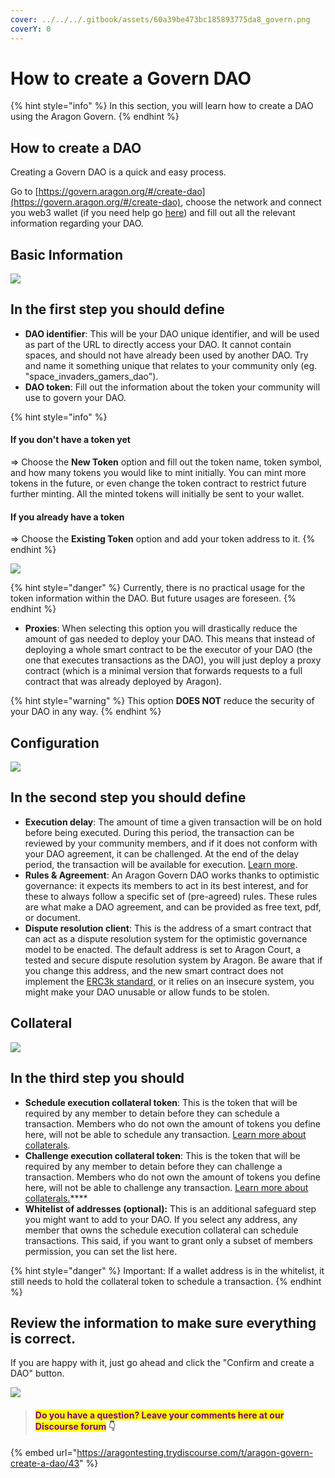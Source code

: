 ```yaml
---
cover: ../../../.gitbook/assets/60a39be473bc185893775da8_govern.png
coverY: 0
---
```


# How to create a Govern DAO

{% hint style="info" %}
In this section, you will learn how to create a DAO using the Aragon Govern.&#x20;
{% endhint %}

## How to create a DAO

Creating a Govern DAO is a quick and easy process.

Go to [https://govern.aragon.org/#/create-dao](https://govern.aragon.org/#/create-dao), choose the network and connect you web3 wallet (if you need help go [here](../set-up-metamask/)) and fill out all the relevant information regarding your DAO.

## Basic Information

![](https://d33v4339jhl8k0.cloudfront.net/docs/assets/5c98a4fe0428633d2cf3fcf7/images/61155889b55c2b04bf6ddda0/file-jQxSjLKpa8.png)

## In the first step you should define

* **DAO identifier**: This will be your DAO unique identifier, and will be used as part of the URL to directly access your DAO. It cannot contain spaces, and should not have already been used by another DAO. Try and name it something unique that relates to your community only (eg. "space\_invaders\_gamers\_dao").&#x20;
* **DAO token**: Fill out the information about the token your community will use to govern your DAO.&#x20;

{% hint style="info" %}
#### If you don't have a token yet

\=> Choose the **New Token** option and fill out the token name, token symbol, and how many tokens you would like to mint initially. You can mint more tokens in the future, or even change the token contract to restrict future further minting. All the minted tokens will initially be sent to your wallet.



#### If you already have a token

\=> Choose the **Existing Token** option and add your token address to it.&#x20;
{% endhint %}

![](https://d33v4339jhl8k0.cloudfront.net/docs/assets/5c98a4fe0428633d2cf3fcf7/images/61155a2d21ef206e5592aff7/file-6re43pNq8c.png)

{% hint style="danger" %}
Currently, there is no practical usage for the token information within the DAO. But future usages are foreseen.
{% endhint %}

* **Proxies**: When selecting this option you will drastically reduce the amount of gas needed to deploy your DAO. This means that instead of deploying a whole smart contract to be the executor of your DAO (the one that executes transactions as the DAO), you will just deploy a proxy contract (which is a minimal version that forwards requests to a full contract that was already deployed by Aragon).&#x20;

{% hint style="warning" %}
This option **DOES NOT** reduce the security of your DAO in any way.
{% endhint %}

## Configuration

![](https://d33v4339jhl8k0.cloudfront.net/docs/assets/5c98a4fe0428633d2cf3fcf7/images/6115589a6ffe270af2a9855f/file-jLdUKuX5Ov.png)

## In the second step you should define

* **Execution delay**: The amount of time a given transaction will be on hold before being executed. During this period, the transaction can be reviewed by your community members, and if it does not conform with your DAO agreement, it can be challenged. At the end of the delay period, the transaction will be available for execution. [Learn more](navigate-into-your-govern-dao/why-do-transactions-require-a-delay-period-in-order-to-be-executed.md).
* **Rules & Agreement**: An Aragon Govern DAO works thanks to optimistic governance: it expects its members to act in its best interest, and for these to always follow a specific set of (pre-agreed) rules. These rules are what make a DAO agreement, and can be provided as free text, pdf, or document.&#x20;
* **Dispute resolution client**:  This is the address of a smart contract that can act as a dispute resolution system for the optimistic governance model to be enacted. The default address is set to Aragon Court, a tested and secure dispute resolution system by Aragon. Be aware that if you change this address, and the new smart contract does not implement the [ERC3k standard](https://eips.ethereum.org/EIPS/eip-3000), or it relies on an insecure system, you might make your DAO unusable or allow funds to be stolen.

## Collateral

![](https://d33v4339jhl8k0.cloudfront.net/docs/assets/5c98a4fe0428633d2cf3fcf7/images/611558bd64a230081ba1eaec/file-dYJrDvkzgq.png)

## In the third step you should

* **Schedule execution collateral token**: This is the token that will be required by any member to detain before they can schedule a transaction. Members who do not own the amount of tokens you define here, will not be able to schedule any transaction. [Learn more about collaterals](navigate-into-your-govern-dao/understanding-collaterals-in-aragon-govern.md).
* **Challenge execution collateral token**: This is the token that will be required by any member to detain before they can challenge a transaction. Members who do not own the amount of tokens you define here, will not be able to challenge any transaction. [Learn more about collaterals.](navigate-into-your-govern-dao/understanding-collaterals-in-aragon-govern.md)****
* **Whitelist of addresses (optional):** This is an additional safeguard step you might want to add to your DAO. If you select any address, any member that owns the schedule execution collateral can schedule transactions. This said, if you want to grant only a subset of members permission, you can set the list here.&#x20;

{% hint style="danger" %}
Important: If a wallet address is in the whitelist, it still needs to hold the collateral token to schedule a transaction.
{% endhint %}

## Review the information to make sure everything is correct.&#x20;

If you are happy with it, just go ahead and click the "Confirm and create a DAO" button.

![](https://d33v4339jhl8k0.cloudfront.net/docs/assets/5c98a4fe0428633d2cf3fcf7/images/611559fdb55c2b04bf6dddb3/file-fxIiexUROg.png)

> #### <mark style="color:purple;">Do you have a question? Leave your comments here at our Discourse forum</mark> 👇

{% embed url="https://aragontesting.trydiscourse.com/t/aragon-govern-create-a-dao/43" %}
